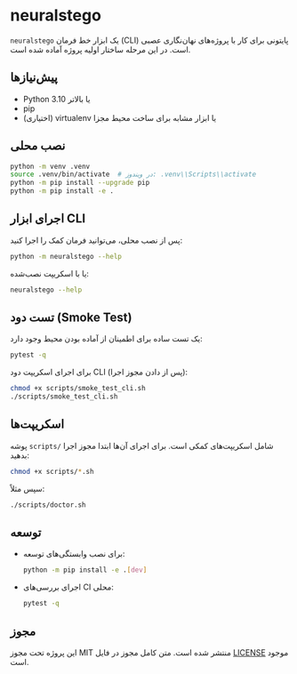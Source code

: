 # neuralstego

`neuralstego` یک ابزار خط فرمان (CLI) پایتونی برای کار با پروژه‌های نهان‌نگاری عصبی است. در این مرحله ساختار اولیه پروژه آماده شده است.

## پیش‌نیازها

- Python 3.10 یا بالاتر
- pip
- (اختیاری) virtualenv یا ابزار مشابه برای ساخت محیط مجزا

## نصب محلی

```bash
python -m venv .venv
source .venv/bin/activate  # در ویندوز: .venv\\Scripts\\activate
python -m pip install --upgrade pip
python -m pip install -e .
```

## اجرای ابزار CLI

پس از نصب محلی، می‌توانید فرمان کمک را اجرا کنید:

```bash
python -m neuralstego --help
```

یا با اسکریپت نصب‌شده:

```bash
neuralstego --help
```

## تست دود (Smoke Test)

یک تست ساده برای اطمینان از آماده بودن محیط وجود دارد:

```bash
pytest -q
```

برای اجرای اسکریپت دود CLI (پس از دادن مجوز اجرا):

```bash
chmod +x scripts/smoke_test_cli.sh
./scripts/smoke_test_cli.sh
```

## اسکریپت‌ها

پوشه `scripts/` شامل اسکریپت‌های کمکی است. برای اجرای آن‌ها ابتدا مجوز اجرا بدهید:

```bash
chmod +x scripts/*.sh
```

سپس مثلاً:

```bash
./scripts/doctor.sh
```

## توسعه

- برای نصب وابستگی‌های توسعه:

  ```bash
  python -m pip install -e .[dev]
  ```

- اجرای بررسی‌های CI محلی:

  ```bash
  pytest -q
  ```

## مجوز

این پروژه تحت مجوز MIT منتشر شده است. متن کامل مجوز در فایل [LICENSE](LICENSE) موجود است.
